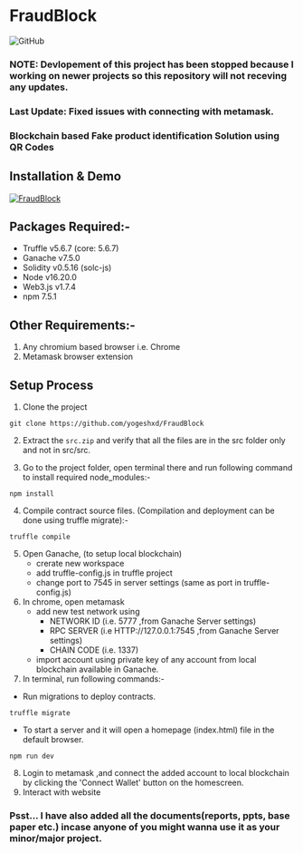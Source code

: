 # FraudBlock

![GitHub](https://img.shields.io/github/last-commit/yogeshxd/FraudBlock)

### NOTE: Devlopement of this project has been stopped because I working on newer projects so this repository will not receving any updates.
### Last Update: Fixed issues with connecting with metamask.

### Blockchain based Fake product identification Solution using QR Codes

## Installation & Demo
[![FraudBlock](https://github.com/yogeshxd/FraudBlock/blob/main/Documents/image.png)](https://youtu.be/F01t48jT5wQ)

## Packages Required:-
- Truffle v5.6.7 (core: 5.6.7)
- Ganache v7.5.0
- Solidity v0.5.16 (solc-js)
- Node v16.20.0
- Web3.js v1.7.4
- npm 7.5.1

## Other Requirements:-
1. Any chromium based browser i.e. Chrome 
2. Metamask browser extension
    
## Setup Process 

1. Clone the project
```
git clone https://github.com/yogeshxd/FraudBlock
```
2. Extract the `src.zip` and verify that all the files are in the src folder only and not in src/src.

3. Go to the project folder, open terminal there and run following command to install required node_modules:-
```
npm install
```
4. Compile contract source files. (Compilation and deployment can be done using truffle migrate):-
```
truffle compile
```
5. Open Ganache, (to setup local blockchain)
    - crerate new workspace
    - add truffle-config.js  in truffle project 
    - change port to 7545 in server settings (same as port in truffle-config.js)
6. In chrome, open metamask 
   - add new test network using  
        - NETWORK ID (i.e. 5777 ,from Ganache Server settings) 
        - RPC SERVER (i.e HTTP://127.0.0.1:7545 ,from Ganache Server settings)
        - CHAIN CODE (i.e. 1337)
   - import account using private key of any account from local blockchain available in Ganache.
7. In terminal, run following commands:-
- Run migrations to deploy contracts.
```
truffle migrate
```

- To start a server and it will open a homepage (index.html) file in the default browser.
```
npm run dev 
``` 
8. Login to metamask ,and connect the added account to local blockchain by clicking the 'Connect Wallet' button on the homescreen.
9. Interact with website

### Psst... I have also added all the documents(reports, ppts, base paper etc.) incase anyone of you might wanna use it as your minor/major project.
